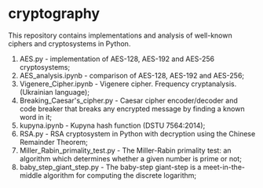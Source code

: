 # cryptography
This repository contains implementations and analysis of well-known ciphers and cryptosystems in Python.

1. AES.py - implementation of AES-128, AES-192 and AES-256 cryptosystems;
2. AES_analysis.ipynb - comparison of AES-128, AES-192 and AES-256;
3. Vigenere_Cipher.ipynb - Vigenere cipher. Frequency cryptanalysis. (Ukrainian language);
4. Breaking_Caesar's_cipher.py - Caesar cipher encoder/decoder and code breaker that breaks any encrypted message by finding a known word in it;
5. kupyna.ipynb - Kupyna hash function (DSTU 7564:2014);
6. RSA.py - RSA cryptosystem in Python with decryption using the Chinese Remainder Theorem;
7. Miller_Rabin_primality_test.py - The Miller-Rabin primality test: an algorithm which determines whether a given number is prime or not;
8. baby_step_giant_step.py - The baby-step giant-step is a meet-in-the-middle algorithm for computing the discrete logarithm;
